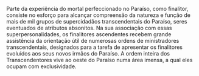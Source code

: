 ﻿Parte da experiência do mortal perfeccionado no Paraíso, como finalitor, consiste no esforço para alcançar compreensão da natureza e função de mais de mil grupos de supercidadãos transcendentais do Paraíso, seres eventuados de atributos absonitos. Na sua associação com essas superpersonalidades, os finalitores ascendentes recebem grande assistência da orientação útil de numerosas ordens de ministradores transcendentais, designados para a tarefa de apresentar os finalitores evoluídos aos seus novos irmãos do Paraíso. A ordem inteira dos Transcendentores vive ao oeste do Paraíso numa área imensa, a qual eles ocupam com exclusividade.